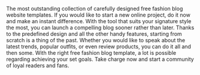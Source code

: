 The most outstanding collection of carefully designed free fashion blog website templates. If you would like to start a new online project, do it now and make an instant difference. With the tool that suits your signature style the most, you can launch a compelling blog sooner rather than later. Thanks to the predefined design and all the other handy features, starting from scratch is a thing of the past. Whether you would like to speak about the latest trends, popular outfits, or even review products, you can do it all and then some. With the right free fashion blog template, a lot is possible regarding achieving your set goals. Take charge now and start a community of loyal readers and fans.
